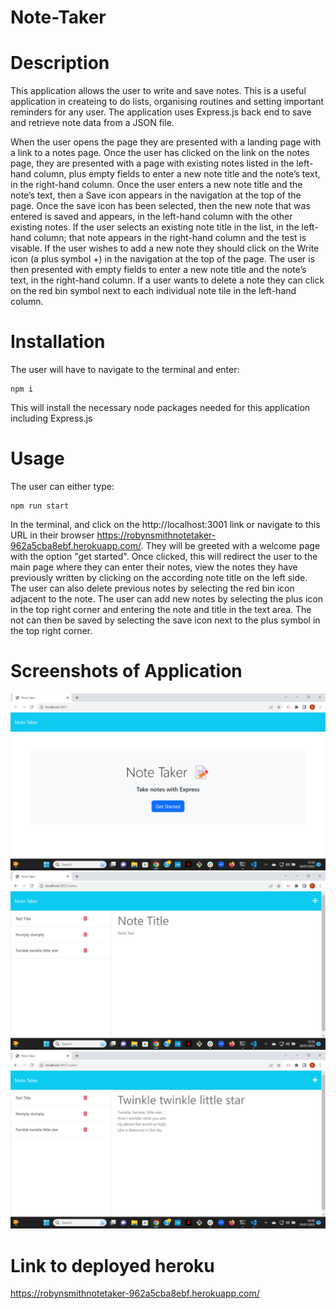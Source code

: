 # Note-Taker

# Description
This application allows the user to write and save notes. This is a useful application in createing to do lists, organising routines and setting important reminders for any user. The application uses Express.js back end to save and retrieve note data from a JSON file. 

When the user opens the page they are presented with a landing page with a link to a notes page. Once the user has clicked on the link on the notes page, they are presented with a page with existing notes listed in the left-hand column, plus empty fields to enter a new note title and the note’s text, in the right-hand column. Once the user enters a new note title and the note’s text, then a Save icon appears in the navigation at the top of the page. Once the save icon has been selected, then the new note that was entered is saved and appears, in the left-hand column with the other existing notes. If the user selects an existing note title in the list, in the left-hand column; that note appears in the right-hand column and the test is visable. If the user wishes to add a new note they should click on the Write icon (a plus symbol +) in the navigation at the top of the page. The user is then presented with empty fields to enter a new note title and the note’s text, in the right-hand column. If a user wants to delete a note they can click on the red bin symbol next to each individual note tile in the left-hand column.

# Installation
The user will have to navigate to the terminal and enter:

```
npm i
```
This will install the necessary node packages needed for this application including Express.js

# Usage
The user can either type:
```
npm run start
```
In the terminal, and click on the http://localhost:3001 link or navigate to this URL in their browser https://robynsmithnotetaker-962a5cba8ebf.herokuapp.com/. They will be greeted with a welcome page with the option "get started". Once clicked, this will redirect the user to the main page where they can enter their notes, view the notes they have previously written by clicking on the according note title on the left side. The user can also delete previous notes by selecting the red bin icon adjacent to the note. The user can add new notes by selecting the plus icon in the top right corner and entering the note and title in the text area. The not can then be saved by selecting the save icon next to the plus symbol in the top right corner.

# Screenshots of Application
![A screenshot of the 'get started' welcome page](/public/assets/Screenshot%20(263).png)
![A screenshot of the main page](/public/assets/Screenshot%20(264).png)
![A screenshot of an example note](/public/assets/Screenshot%20(265).png)

# Link to deployed heroku
https://robynsmithnotetaker-962a5cba8ebf.herokuapp.com/
